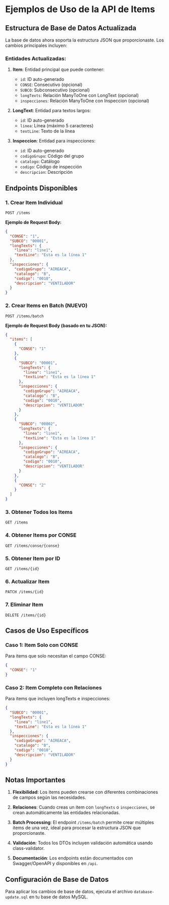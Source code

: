 # Ejemplos de Uso de la API de Items

## Estructura de Base de Datos Actualizada

La base de datos ahora soporta la estructura JSON que proporcionaste. Los cambios principales incluyen:

### Entidades Actualizadas:

1. **Item**: Entidad principal que puede contener:
   - `id`: ID auto-generado
   - `CONSE`: Consecutivo (opcional)
   - `SUBCO`: Subconsecutivo (opcional)
   - `longTexts`: Relación ManyToOne con LongText (opcional)
   - `inspecciones`: Relación ManyToOne con Inspeccion (opcional)

2. **LongText**: Entidad para textos largos:
   - `id`: ID auto-generado
   - `linea`: Línea (máximo 5 caracteres)
   - `textLine`: Texto de la línea

3. **Inspeccion**: Entidad para inspecciones:
   - `id`: ID auto-generado
   - `codigoGrupo`: Código del grupo
   - `catalogo`: Catálogo
   - `codigo`: Código de inspección
   - `descripcion`: Descripción

## Endpoints Disponibles

### 1. Crear Item Individual
```
POST /items
```

**Ejemplo de Request Body:**
```json
{
  "CONSE": "1",
  "SUBCO": "00001",
  "longTexts": {
    "linea": "line1",
    "textLine": "Esta es la línea 1"
  },
  "inspecciones": {
    "codigoGrupo": "AIREACA",
    "catalogo": "B",
    "codigo": "0010",
    "descripcion": "VENTILADOR"
  }
}
```

### 2. Crear Items en Batch (NUEVO)
```
POST /items/batch
```

**Ejemplo de Request Body (basado en tu JSON):**
```json
{
  "items": [
    {
      "CONSE": "1"
    },
    {
      "SUBCO": "00001",
      "longTexts": {
        "linea": "line1",
        "textLine": "Esta es la línea 1"
      },
      "inspecciones": {
        "codigoGrupo": "AIREACA",
        "catalogo": "B",
        "codigo": "0010",
        "descripcion": "VENTILADOR"
      }
    },
    {
      "SUBCO": "00002",
      "longTexts": {
        "linea": "line1",
        "textLine": "Esta es la línea 1"
      },
      "inspecciones": {
        "codigoGrupo": "AIREACA",
        "catalogo": "B",
        "codigo": "0010",
        "descripcion": "VENTILADOR"
      }
    },
    {
      "CONSE": "2"
    }
  ]
}
```

### 3. Obtener Todos los Items
```
GET /items
```

### 4. Obtener Items por CONSE
```
GET /items/conse/{conse}
```

### 5. Obtener Item por ID
```
GET /items/{id}
```

### 6. Actualizar Item
```
PATCH /items/{id}
```

### 7. Eliminar Item
```
DELETE /items/{id}
```

## Casos de Uso Específicos

### Caso 1: Item Solo con CONSE
Para items que solo necesitan el campo CONSE:
```json
{
  "CONSE": "1"
}
```

### Caso 2: Item Completo con Relaciones
Para items que incluyen longTexts e inspecciones:
```json
{
  "SUBCO": "00001",
  "longTexts": {
    "linea": "line1",
    "textLine": "Esta es la línea 1"
  },
  "inspecciones": {
    "codigoGrupo": "AIREACA",
    "catalogo": "B",
    "codigo": "0010",
    "descripcion": "VENTILADOR"
  }
}
```

## Notas Importantes

1. **Flexibilidad**: Los items pueden crearse con diferentes combinaciones de campos según las necesidades.

2. **Relaciones**: Cuando creas un item con `longTexts` o `inspecciones`, se crean automáticamente las entidades relacionadas.

3. **Batch Processing**: El endpoint `/items/batch` permite crear múltiples items de una vez, ideal para procesar la estructura JSON que proporcionaste.

4. **Validación**: Todos los DTOs incluyen validación automática usando class-validator.

5. **Documentación**: Los endpoints están documentados con Swagger/OpenAPI y disponibles en `/api`.

## Configuración de Base de Datos

Para aplicar los cambios de base de datos, ejecuta el archivo `database-update.sql` en tu base de datos MySQL. 